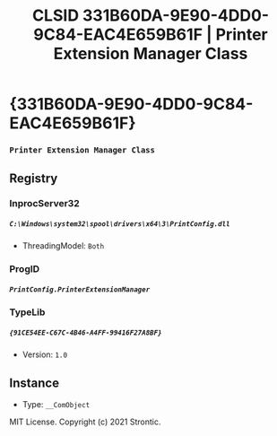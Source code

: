 ﻿---
title: "CLSID 331B60DA-9E90-4DD0-9C84-EAC4E659B61F | Printer Extension Manager Class"
excerpt: What is COM-Object CLSID 331B60DA-9E90-4DD0-9C84-EAC4E659B61F?
---

# {331B60DA-9E90-4DD0-9C84-EAC4E659B61F}

### `Printer Extension Manager Class`

## Registry


### InprocServer32

##### `C:\Windows\system32\spool\drivers\x64\3\PrintConfig.dll`
* ThreadingModel: `Both`

### ProgID

##### `PrintConfig.PrinterExtensionManager`

### TypeLib

##### `{91CE54EE-C67C-4B46-A4FF-99416F27A8BF}`
* Version: `1.0`

## Instance

* Type: `__ComObject`

MIT License. Copyright (c) 2021 Strontic.


